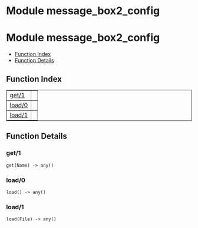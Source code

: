 Module message_box2_config
==========================


<h1>Module message_box2_config</h1>

* [Function Index](#index)
* [Function Details](#functions)






<h2><a name="index">Function Index</a></h2>



<table width="100%" border="1" cellspacing="0" cellpadding="2" summary="function index"><tr><td valign="top"><a href="#get-1">get/1</a></td><td></td></tr><tr><td valign="top"><a href="#load-0">load/0</a></td><td></td></tr><tr><td valign="top"><a href="#load-1">load/1</a></td><td></td></tr></table>




<h2><a name="functions">Function Details</a></h2>


<a name="get-1"></a>

<h3>get/1</h3>





`get(Name) -> any()`

<a name="load-0"></a>

<h3>load/0</h3>





`load() -> any()`

<a name="load-1"></a>

<h3>load/1</h3>





`load(File) -> any()`

